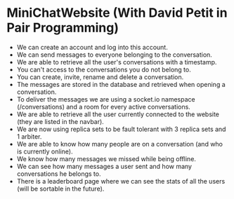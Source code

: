 # MiniChatWebsite (With David Petit in Pair Programming)
- We can create an account and log into this account.
- We can send messages to everyone belonging to the conversation.
- We are able to retrieve all the user's conversations with a timestamp.
- You can't access to the conversations you do not belong to.
- You can create, invite, rename and delete a conversation.
- The messages are stored in the database and retrieved when opening a conversation.
- To deliver the messages we are using a socket.io namespace (/conversations) and a room for every active conversations.
- We are able to retrieve all the user currently connected to the website (they are listed in the navbar).
- We are now using replica sets to be fault tolerant with 3 replica sets and 1 arbiter.
- We are able to know how many people are on a conversation (and who is currently online).
- We know how many messages we missed while being offline.
- We can see how many messages a user sent and how many conversations he belongs to.
- There is a leaderboard page where we can see the stats of all the users (will be sortable in the future).